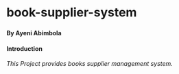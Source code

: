 # book-supplier-system
### 
#### By Ayeni Abimbola
#### Introduction
_This Project provides books supplier management system._

